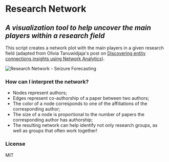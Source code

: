 # Research Network
## _A visualization tool to help uncover the main players within a research field_

This script creates a network plot with the main players in a given research field (adapted from Olivia Tanuwidjaja's post on [Discovering entity connections insights using Network Analytics][credit]). 

![Research Network - Seizure Forecasting](https://github.com/anascacais/research_network/research_network.png?raw=true)

### How can I interpret the network?
 - Nodes represent authors;
 - Edges represent co-authorship of a paper between two authors;
 - The color of a node corresponds to one of the affiliations of the corresponding author;
 - The size of a node is proportional to the number of papers the corresponding author has authorship;
 - The resulting network can help identify not only research groups, as well as groups that often work together! 


### License

MIT

[credit]: <https://towardsdatascience.com/discovering-entity-connections-insights-using-network-analytics-part-2-d445751413b3>
